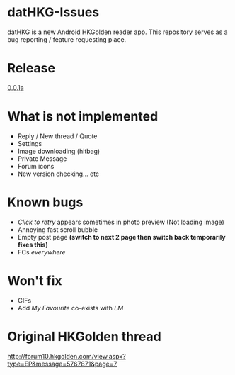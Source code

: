 # datHKG-Issues #
datHKG is a new Android HKGolden reader app. This repository serves as a bug reporting / feature requesting place.

# Release ##
[0.0.1a](https://na.cx/hovag)

# What is not implemented ##
- Reply / New thread / Quote
- Settings
- Image downloading (hitbag)
- Private Message
- Forum icons
- New version checking... etc 

# Known bugs ##
- *Click to retry* appears sometimes in photo preview (Not loading image)
- Annoying fast scroll bubble
- Empty post page **(switch to next 2 page then switch back temporarily fixes this)**
- FCs *everywhere*

# Won't fix ##
- GIFs
- Add *My Favourite* co-exists with *LM*

# Original HKGolden thread ##
http://forum10.hkgolden.com/view.aspx?type=EP&message=5767871&page=7
